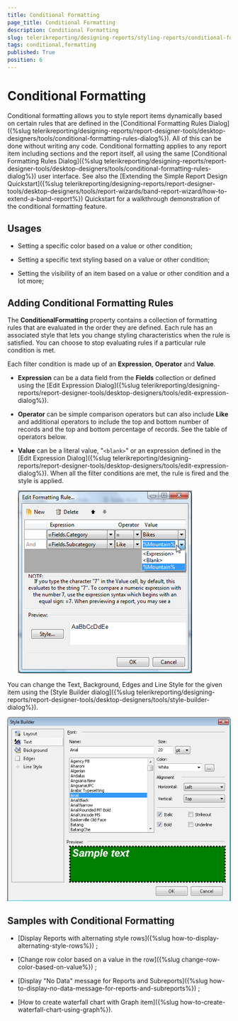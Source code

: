 ```yaml
---
title: Conditional Formatting
page_title: Conditional Formatting 
description: Conditional Formatting
slug: telerikreporting/designing-reports/styling-reports/conditional-formatting
tags: conditional,formatting
published: True
position: 6
---
```


# Conditional Formatting


Conditional formatting allows you to style report items dynamically based on certain rules that are defined in the [Conditional Formatting Rules Dialog]({%slug telerikreporting/designing-reports/report-designer-tools/desktop-designers/tools/conditional-formatting-rules-dialog%}). All of this can be done without writing any code. Conditional formatting applies to any report item including sections and the report itself, all using the same [Conditional Formatting Rules Dialog]({%slug telerikreporting/designing-reports/report-designer-tools/desktop-designers/tools/conditional-formatting-rules-dialog%}) user interface. See also the [Extending the Simple Report Design Quickstart]({%slug telerikreporting/designing-reports/report-designer-tools/desktop-designers/tools/report-wizards/band-report-wizard/how-to-extend-a-band-report%}) Quickstart for a walkthrough demonstration of the conditional formatting feature.         

## Usages

* Setting a specific color based on a value or other condition;             

* Setting a specific text styling based on a value or other condition;             

* Setting the visibility of an item based on a value or other condition and a lot more;             

## Adding Conditional Formatting Rules

The __ConditionalFormatting__ property contains a collection of formatting rules that are evaluated in the order they are defined. Each rule has an associated style that lets you change styling characteristics when the rule is satisfied. You can choose to stop evaluating rules if a particular rule condition is met.         

Each filter condition is made up of an __Expression__, __Operator__ and __Value__.         

* __Expression__ can be a data field from the __Fields__  collection or defined using the [Edit Expression Dialog]({%slug telerikreporting/designing-reports/report-designer-tools/desktop-designers/tools/edit-expression-dialog%}).             

* __Operator__ can be simple comparison operators but can also include __Like__ and additional operators to include the top and bottom number of records and the top and bottom percentage of records. See the table of operators below.             

* __Value__ can be a literal value, "```<blank>```" or an expression defined in the [Edit Expression Dialog]({%slug telerikreporting/designing-reports/report-designer-tools/desktop-designers/tools/edit-expression-dialog%}). When all the filter conditions are met, the rule is fired and the style is applied.             

  

  ![](images/Style4.png)

You can change the Text, Background, Edges and Line Style for the given item using the [Style Builder dialog]({%slug telerikreporting/designing-reports/report-designer-tools/desktop-designers/tools/style-builder-dialog%}).         

  

  ![](images/Style5.png)

## Samples with Conditional Formatting

*  [Display Reports with alternating style rows]({%slug how-to-display-alternating-style-rows%}) ;               

*  [Change row color based on a value in the row]({%slug change-row-color-based-on-value%}) ;             

*  [Display "No Data" message for Reports and Subreports]({%slug how-to-display-no-data-message-for-reports-and-subreports%}) ;             

*  [How to create waterfall chart with Graph item]({%slug how-to-create-waterfall-chart-using-graph%}).             
